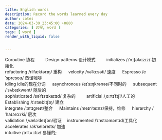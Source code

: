 ```yaml
---
title: English words
description: Record the words learned every day
author: cotes
date: 2024-03-30 23:45:00 +0800
categories: [ 远程, word ]
tags: [ word ]
render_with_liquid: false


---
```

Coroutine 协程  &emsp;&emsp;  Design patterns 设计模式  &emsp;&emsp; initializes /ɪˈnɪʃəlaɪzɪz/ 初始化
<br>refactoring /riˈfæktərɪŋ/ 重构  &emsp; velocity /vəˈlɑːsəti/ 速度  &emsp; Espresso /eˈspresoʊ/ 蒸馏咖啡
<br>idling idle的现在分词  &emsp; asynchronous /eɪˈsɪŋkrənəs/不同时的  &emsp; subsequent /ˈsʌbsɪkwənt/ 随后的
<br>sophisticated /səˈfɪstɪkeɪtɪd/ 复杂的  &emsp;&emsp; artificial /ˌɑːrtɪˈfɪʃl/人工的 &emsp; Establishing /ɪˈstæblɪʃɪŋ/ 建立
<br>integrate /ˈɪntɪɡreɪt/整合  &emsp;  Maintains /meɪnˈteɪnz/保持，维修  &emsp;  hierarchy /ˈhaɪərɑːrki/ 层次
<br>validation /ˌvæləˈdeɪʃən/验证 &emsp;instrumented /ˈɪnstrəməntɪd/工具化 &emsp;accelerates /əkˈseləreɪts/ 加速
<br>intuitive /ɪnˈtuːɪtɪv/ 易懂的;


